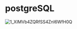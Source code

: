 # postgreSQL

![1_XIMVb4ZQRfSS4ZnI6WfH0Q](https://github.com/companyakis/postgreSQL/assets/77589867/1bbc6e4e-356f-46db-a899-9317c4d8a4b8)

